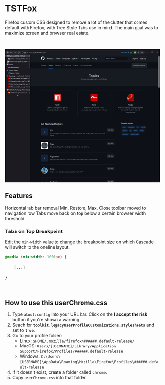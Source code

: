 <br><br>

# TSTFox
Firefox custom CSS designed to remove a lot of the clutter that comes default with Firefox, with Tree Style Tabs use in mind. The main goal was to maximize screen and browser real estate.

<br>

![Preview Image showing both the one-line style and the style for smaller screensizes.](assets/preview.png)


## Features
Horizontal tab bar removal
Min, Restore, Max, Close toolbar moved to navigation row
Tabs move back on top below a certain browser width threshold

### Tabs on Top Breakpoint

Edit the `min-width` value to change the breakpoint size on which Cascade will switch to the oneline layout.

```css
@media (min-width: 1000px) {
    
    [...]
    
}
```
<br>

## How to use this userChrome.css

1. Type `about:config` into your URL bar. Click on the **I accept the risk** button if you're shown a warning.
2. Seach for **`toolkit.legacyUserProfileCustomizations.stylesheets`** and set to **`true`**.
3. Go to your profile folder:
    - Linux: `$HOME/.mozilla/firefox/######.default-release/`
    - MacOS: `Users/[USERNAME]/Library/Application Support/Firefox/Profiles/######.default-release`
    - Windows: `C:\Users\[USERNAME]\AppData\Roaming\Mozilla\Firefox\Profiles\######.default-release`
4. If it doesn't exist, create a folder called `chrome`.
5. Copy `userChrome.css` into that folder.

